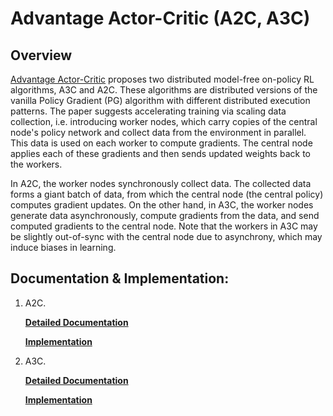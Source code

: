 # Advantage Actor-Critic (A2C, A3C)

## Overview 

[Advantage Actor-Critic](https://arxiv.org/pdf/1602.01783.pdf) proposes two distributed model-free on-policy RL algorithms, A3C and A2C. These algorithms are distributed versions of the vanilla Policy Gradient (PG) algorithm with different distributed execution patterns. The paper suggests accelerating training via scaling data collection, i.e. introducing worker nodes, which carry copies of the central node's policy network and collect data from the environment in parallel. This data is used on each worker to compute gradients. The central node applies each of these gradients and then sends updated weights back to the workers.

In A2C, the worker nodes synchronously collect data. The collected data forms a giant batch of data, from which the central node (the central policy) computes gradient updates. On the other hand, in A3C, the worker nodes generate data asynchronously, compute gradients from the data, and send computed gradients to the central node. Note that the workers in A3C may be slightly out-of-sync with the central node due to asynchrony, which may induce biases in learning.


## Documentation & Implementation:

1) A2C. 

    **[Detailed Documentation](https://docs.ray.io/en/master/rllib-algorithms.html#a3c)**

    **[Implementation](https://github.com/ray-project/ray/blob/master/rllib/agents/a3c/a2c.py)**

2) A3C.

    **[Detailed Documentation](https://docs.ray.io/en/master/rllib-algorithms.html#a3c)**

    **[Implementation](https://github.com/ray-project/ray/blob/master/rllib/agents/a3c/a3c.py)**
